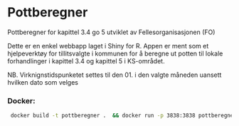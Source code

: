 # Pottberegner
Pottberegner for kapittel 3.4 go 5 utviklet av Fellesorganisasjonen (FO)

Dette er en enkel webbapp laget i Shiny for R. Appen er ment som et hjelpeverktøy for tillitsvalgte i kommunen for å beregne ut potten til lokale forhandlinger i kapittel 3.4 og kapittel 5 i KS-området. 

NB. Virknignstidspunketet settes til den 01. i den valgte måneden uansett hvilken dato som velges

### Docker: 
```bash
 docker build -t pottberegner .  && docker run -p 3838:3838 pottberegner
```
